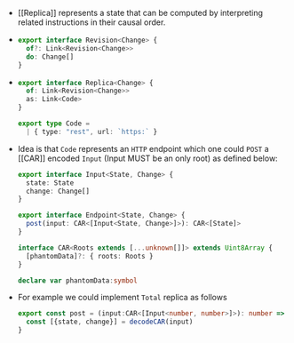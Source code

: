- [[Replica]] represents a state that can be computed by interpreting related instructions in their causal order.
- ```ts
  export interface Revision<Change> {
    of?: Link<Revision<Change>>
    do: Change[]
  }
  ```
- ```ts
  export interface Replica<Change> {
    of: Link<Revision<Change>>
    as: Link<Code>
  }
  
  export type Code =
    | { type: "rest", url: `https:` }
  ```
- Idea is that `Code` represents an `HTTP` endpoint which one could `POST` a [[CAR]] encoded `Input` (Input MUST be an only root) as defined below:
  ```ts
  export interface Input<State, Change> {
    state: State
    change: Change[]
  }
  
  export interface Endpoint<State, Change> {
    post(input: CAR<[Input<State, Change>]>): CAR<[State]>
  }
  
  interface CAR<Roots extends [...unknown[]]> extends Uint8Array {
    [phantomData]?: { roots: Roots }              
  }
  
  declare var phantomData:symbol
  ```
- For example we could implement `Total` replica as follows
  ```ts
  export const post = (input:CAR<[Input<number, number>]>): number => {
    const [{state, change}] = decodeCAR(input)
  }
  
  
  ```